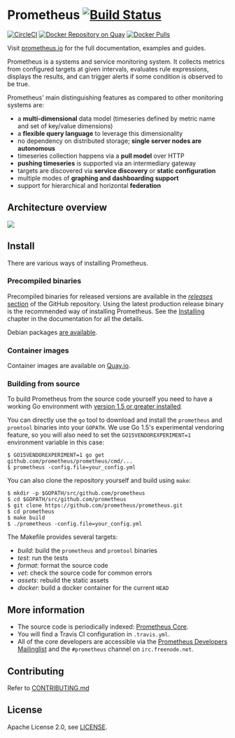 # Prometheus [![Build Status](https://travis-ci.org/prometheus/prometheus.svg)][travis]

[![CircleCI](https://circleci.com/gh/prometheus/prometheus/tree/master.svg?style=shield)][circleci]
[![Docker Repository on Quay](https://quay.io/repository/prometheus/prometheus/status)][quay]
[![Docker Pulls](https://img.shields.io/docker/pulls/prom/prometheus.svg?maxAge=604800)][hub]

Visit [prometheus.io](https://prometheus.io) for the full documentation,
examples and guides.

Prometheus is a systems and service monitoring system. It collects metrics
from configured targets at given intervals, evaluates rule expressions,
displays the results, and can trigger alerts if some condition is observed
to be true.

Prometheus' main distinguishing features as compared to other monitoring systems are:

- a **multi-dimensional** data model (timeseries defined by metric name and set of key/value dimensions)
- a **flexible query language** to leverage this dimensionality
- no dependency on distributed storage; **single server nodes are autonomous**
- timeseries collection happens via a **pull model** over HTTP
- **pushing timeseries** is supported via an intermediary gateway
- targets are discovered via **service discovery** or **static configuration**
- multiple modes of **graphing and dashboarding support**
- support for hierarchical and horizontal **federation**

## Architecture overview

![](https://cdn.rawgit.com/prometheus/prometheus/e761f0d/documentation/images/architecture.svg)

## Install

There are various ways of installing Prometheus.

### Precompiled binaries

Precompiled binaries for released versions are available in the
[*releases* section](https://github.com/prometheus/prometheus/releases)
of the GitHub repository. Using the latest production release binary
is the recommended way of installing Prometheus. 
See the [Installing](https://prometheus.io/docs/introduction/install/) 
chapter in the documentation for all the details.

Debian packages [are available](https://packages.debian.org/sid/net/prometheus).

### Container images

Container images are available on [Quay.io](https://quay.io/organization/prometheus).

### Building from source

To build Prometheus from the source code yourself you need to have a working
Go environment with [version 1.5 or greater installed](http://golang.org/doc/install).

You can directly use the `go` tool to download and install the `prometheus`
and `promtool` binaries into your `GOPATH`. We use Go 1.5's experimental
vendoring feature, so you will also need to set the `GO15VENDOREXPERIMENT=1`
environment variable in this case:

    $ GO15VENDOREXPERIMENT=1 go get github.com/prometheus/prometheus/cmd/...
    $ prometheus -config.file=your_config.yml

You can also clone the repository yourself and build using `make`:

    $ mkdir -p $GOPATH/src/github.com/prometheus
    $ cd $GOPATH/src/github.com/prometheus
    $ git clone https://github.com/prometheus/prometheus.git
    $ cd prometheus
    $ make build
    $ ./prometheus -config.file=your_config.yml

The Makefile provides several targets:

  * *build*: build the `prometheus` and `promtool` binaries
  * *test*: run the tests
  * *format*: format the source code
  * *vet*: check the source code for common errors
  * *assets*: rebuild the static assets
  * *docker*: build a docker container for the current `HEAD`

## More information

  * The source code is periodically indexed: [Prometheus Core](http://godoc.org/github.com/prometheus/prometheus).
  * You will find a Travis CI configuration in `.travis.yml`.
  * All of the core developers are accessible via the [Prometheus Developers Mailinglist](https://groups.google.com/forum/?fromgroups#!forum/prometheus-developers) and the `#prometheus` channel on `irc.freenode.net`.

## Contributing

Refer to [CONTRIBUTING.md](CONTRIBUTING.md)

## License

Apache License 2.0, see [LICENSE](LICENSE).


[travis]: https://travis-ci.org/prometheus/prometheus
[hub]: https://hub.docker.com/r/prom/prometheus/
[circleci]: https://circleci.com/gh/prometheus/prometheus
[quay]: https://quay.io/repository/prometheus/prometheus
